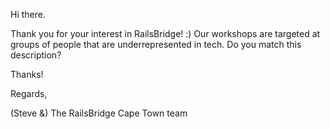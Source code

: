 Hi there.

Thank you for your interest in RailsBridge! :)
Our workshops are targeted at groups of people that are underrepresented in tech. Do you match this description?

Thanks!

Regards,

(Steve &) The RailsBridge Cape Town team
